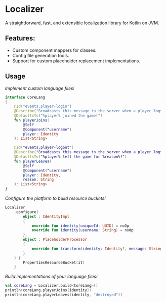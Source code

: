 # Localizer
A straightforward, fast, and extensible localization library for Kotlin on JVM.

## Features:
- Custom component mappers for classes.
- Config file generation tools.
- Support for custom placeholder replacement implementations.

## Usage

*Implement custom language files!*
```kotlin
interface CoreLang
{
    @Id("events.player-login")
    @Describe("Broadcasts this message to the server when a player logs in!")
    @DefaultsTo("%player% joined the game!")
    fun playerJoins(
        @Self
        @Component("username")
        player: Identity
    ): List<String>

    @Id("events.player-logout")
    @Describe("Broadcasts this message to the server when a player logs out!")
    @DefaultsTo("%player% left the game for %reason%!")
    fun playerLeaves(
        @Self
        @Component("username")
        player: Identity,
        reason: String
    ): List<String>
}
```
*Configure the platform to build resource buckets!*
```kotlin
Localizer
    .configure(
        object : IdentityImpl
        {
            override fun identity(uniqueId: UUID) = noOp
            override fun identity(username: String) = noOp
        },
        object : PlaceholderProcessor
        {
            override fun transform(identity: Identity?, message: String) = message
        }
    ) {
        PropertiesResourceBucket(it)
    }
```
*Build implementations of your language files!*
```kotlin
val coreLang = Localizer.build<CoreLang>()
println(coreLang.playerJoins(identity))
println(coreLang.playerLeaves(identity, "destroyed"))
```
